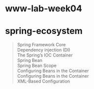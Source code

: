 # www-lab-week04

# spring-ecosystem
> Spring Framework Core <br>
> Dependency injection (DI) <br>
> The Spring’s IOC Container <br>
> Spring Bean <br>
> Spring Bean Scope <br>
> Configuring Beans in the Container <br>
> Configuring Beans in the Container <br>
> XML-Based Configuration <br>



